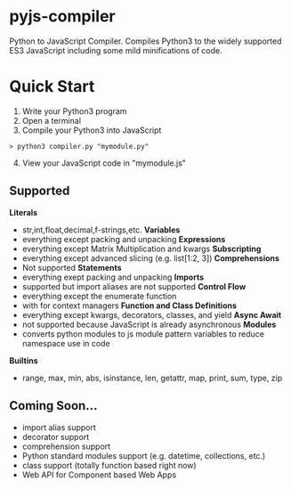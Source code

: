 # pyjs-compiler
Python to JavaScript Compiler. Compiles Python3 to the widely supported ES3 JavaScript including some mild minifications of code.

# Quick Start
1. Write your Python3 program
2. Open a terminal
3. Compile your Python3 into JavaScript
```
> python3 compiler.py "mymodule.py"
```
4. View your JavaScript code in "mymodule.js"

## Supported
**Literals**
* str,int,float,decimal,f-strings,etc.
**Variables**
* everything except packing and unpacking
**Expressions**
* everything except Matrix Multiplication and kwargs
**Subscripting**
* everything except advanced slicing (e.g. list[1:2, 3])
**Comprehensions**
* Not supported
**Statements**
* everything exept packing and unpacking
**Imports**
* supported but import aliases are not supported
**Control Flow**
* everything except the enumerate function
* with for context managers
**Function and Class Definitions**
* everything except kwargs, decorators, classes, and yield
**Async Await**
* not supported because JavaScript is already asynchronous
**Modules**
* converts python modules to js module pattern variables to reduce namespace use in code

**Builtins**
* range, max, min, abs, isinstance, len, getattr, map, print, sum, type, zip

## Coming Soon...
* import alias support
* decorator support
* comprehension support
* Python standard modules support (e.g. datetime, collections, etc.)
* class support (totally function based right now)
* Web API for Component based Web Apps

